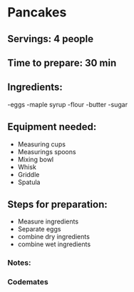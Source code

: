 # Pancakes

## Servings: 4 people

## Time to prepare: 30 min

## Ingredients:
-eggs
-maple syrup
-flour
-butter
-sugar

## Equipment needed:
- Measuring cups
- Measurings spoons
- Mixing bowl
- Whisk
- Griddle
- Spatula

## Steps for preparation:
- Measure ingredients
- Separate eggs
- combine dry ingredients
- combine wet ingredients

### Notes:



### Codemates #
